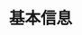 ---
title: 基本信息
position_number: 1
parameters:
  - name:
    content:
content_markdown: >-
  * 请求头（header）

  * 签名


  **请求头参数**


  &nbsp;


  | 参数名称 | 描述 |

  | apiKey | api请求认证标识token |

  | businessType | 业务类型,1:U合约,2:币本位 |

  | signature | 签名，token所对应的secretKey与timestamp作为HMAC
  SHA256的密钥，格式为secretKey+timestamp，其他所有参数作为HMAC SHA256的操作对象，得到的输出即为签名。 |


  &nbsp;


  **签名加密**


  把请求参数使用HMAC SHA256算法secretKey+timestamp为盐进行加密，加密后的数据放入header中的signature属性中；


  **时间窗口**


  互联网状况并不是可靠，不可以完全依赖,所以添加recvWindow时间窗口，当进行高频交易，对时效性的要求比较高，用户根据需求设置recvWindow的值以达到要求。
left_code_blocks:
  - code_block:
    title:
    language:
right_code_blocks:
  - code_block: |-
      {
       "apiKey": "f23f58c04ac5439d8406e2e9e3rcc26f",
       "businessType": 1,
       "signature": a7c4a3e4224db9bc31da7bd1a0095cb8d1f07d2d1cf1460aa4f83e055892a07d
      }
    title: 请求示例
    language: json
  - code_block: ' if (timestamp < (serverTime + 1000) && (serverTime - timestamp) <= recvWindow) {     //通过后的逻辑   } else {     // 没通过的逻辑   }'
    title: 时间窗口校验逻辑
    language: java
---